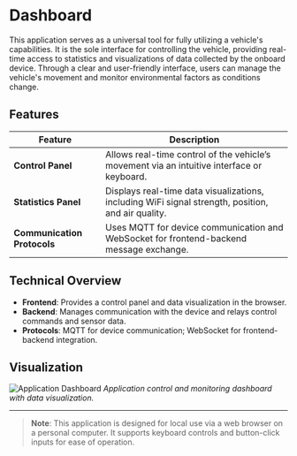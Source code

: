# Dashboard

This application serves as a universal tool for fully utilizing a vehicle's capabilities. It is the sole interface for controlling the vehicle, providing real-time access to statistics and visualizations of data collected by the onboard device. Through a clear and user-friendly interface, users can manage the vehicle's movement and monitor environmental factors as conditions change.

## Features

| Feature                      | Description                                                                                     |
|------------------------------|-------------------------------------------------------------------------------------------------|
| **Control Panel**            | Allows real-time control of the vehicle’s movement via an intuitive interface or keyboard.      |
| **Statistics Panel**         | Displays real-time data visualizations, including WiFi signal strength, position, and air quality. |
| **Communication Protocols**  | Uses MQTT for device communication and WebSocket for frontend-backend message exchange.         |

## Technical Overview

- **Frontend**: Provides a control panel and data visualization in the browser.
- **Backend**: Manages communication with the device and relays control commands and sensor data.
- **Protocols**: MQTT for device communication; WebSocket for frontend-backend integration.

## Visualization

![Application Dashboard](https://github.com/user-attachments/assets/51d86b1b-638a-49d1-b5e2-bb0ef8355f82)
*Application control and monitoring dashboard with data visualization.*

---

> **Note**: This application is designed for local use via a web browser on a personal computer. It supports keyboard controls and button-click inputs for ease of operation.

